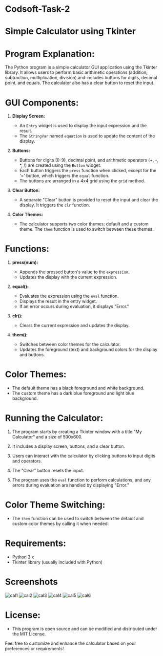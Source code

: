 # Codsoft-Task-2
# Simple Calculator using Tkinter

# Program Explanation:

The Python program is a simple calculator GUI application using the Tkinter library. It allows users to perform basic arithmetic operations (addition, subtraction, multiplication, division) and includes buttons for digits, decimal point, and equals. The calculator also has a clear button to reset the input.

# GUI Components:

1. **Display Screen:**
   - An `Entry` widget is used to display the input expression and the result.
   - The `StringVar` named `equation` is used to update the content of the display.

2. **Buttons:**
   - Buttons for digits (0-9), decimal point, and arithmetic operators (+, -, *, /) are created using the `Button` widget.
   - Each button triggers the `press` function when clicked, except for the '=' button, which triggers the `equal` function.
   - The buttons are arranged in a 4x4 grid using the `grid` method.

3. **Clear Button:**
   - A separate "Clear" button is provided to reset the input and clear the display. It triggers the `clr` function.

4. **Color Themes:**
   - The calculator supports two color themes: default and a custom theme. The `them` function is used to switch between these themes.

# Functions:

1. **press(num):**
   - Appends the pressed button's value to the `expression`.
   - Updates the display with the current expression.

2. **equal():**
   - Evaluates the expression using the `eval` function.
   - Displays the result in the entry widget.
   - If an error occurs during evaluation, it displays "Error."

3. **clr():**
   - Clears the current expression and updates the display.

4. **them():**
   - Switches between color themes for the calculator.
   - Updates the foreground (text) and background colors for the display and buttons.

# Color Themes:

- The default theme has a black foreground and white background.
- The custom theme has a dark blue foreground and light blue background.

# Running the Calculator:

1. The program starts by creating a Tkinter window with a title "My Calculator" and a size of 500x600.

2. It includes a display screen, buttons, and a clear button.

3. Users can interact with the calculator by clicking buttons to input digits and operators.

4. The "Clear" button resets the input.

5. The program uses the `eval` function to perform calculations, and any errors during evaluation are handled by displaying "Error."

# Color Theme Switching:

- The `them` function can be used to switch between the default and custom color themes by calling it when needed.

 # Requirements:

- Python 3.x
- Tkinter library (usually included with Python)


# Screenshots

![cal1](https://github.com/Srivarthaniselvam/Codsoft-Task-2/assets/151417502/c023d941-8e0b-41af-a462-e526dd8d2bbc)
![cal2](https://github.com/Srivarthaniselvam/Codsoft-Task-2/assets/151417502/c2237909-93a3-413a-9f96-bbe3abca8570)
![cal3](https://github.com/Srivarthaniselvam/Codsoft-Task-2/assets/151417502/24285fe6-b7a4-46a0-b109-2f41ed7a0e46)
![cal4](https://github.com/Srivarthaniselvam/Codsoft-Task-2/assets/151417502/09dd0e40-f00b-4b97-99eb-ca2a54e1974a)
![cal5](https://github.com/Srivarthaniselvam/Codsoft-Task-2/assets/151417502/856828dc-1ef2-4cb3-b1d5-42b2eca4556d)
![cal6](https://github.com/Srivarthaniselvam/Codsoft-Task-2/assets/151417502/80eb7c19-dc5e-43e8-907f-12f78211524e)

# License:

- This program is open source and can be modified and distributed under the MIT License.

Feel free to customize and enhance the calculator based on your preferences or requirements!
